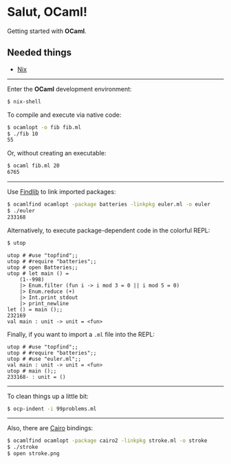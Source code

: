 # Salut, OCaml!

Getting started with **OCaml**.

Needed things
---
  * [Nix](https://nixos.org/nix/)

---
Enter the **OCaml** development environment:
```bash
$ nix-shell
```

To compile and execute via native code:
```bash
$ ocamlopt -o fib fib.ml
$ ./fib 10
55
```

Or, without creating an executable:
```bash
$ ocaml fib.ml 20
6765
```

---
Use [Findlib](http://projects.camlcity.org/projects/findlib.html) to link imported packages:
```bash
$ ocamlfind ocamlopt -package batteries -linkpkg euler.ml -o euler
$ ./euler
233168
```

Alternatively, to execute package-dependent code in the colorful REPL:
```bash
$ utop
```
```utop
utop # #use "topfind";;
utop # #require "batteries";;
utop # open Batteries;;
utop # let main () =
    (1--998)
    |> Enum.filter (fun i -> i mod 3 = 0 || i mod 5 = 0)
    |> Enum.reduce (+)
    |> Int.print stdout
    |> print_newline
let () = main ();;
232169
val main : unit -> unit = <fun>
```

Finally, if you want to import a `.ml` file into the REPL:
```utop
utop # #use "topfind";;
utop # #require "batteries";;
utop # #use "euler.ml";;
val main : unit -> unit = <fun>
utop # main ();;
233168- : unit = ()
```

---
To clean things up a little bit:
```bash
$ ocp-indent -i 99problems.ml
```

---
Also, there are [Cairo](https://www.cairographics.org/cairo-ocaml/) bindings:
```bash
$ ocamlfind ocamlopt -package cairo2 -linkpkg stroke.ml -o stroke
$ ./stroke
$ open stroke.png
```
